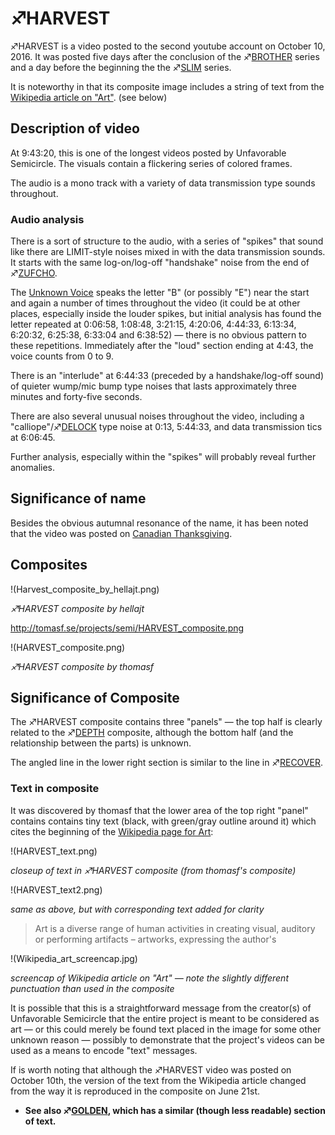 # ♐HARVEST

♐HARVEST is a video posted to the second youtube account on October 10,
2016. It was posted five days after the conclusion of the
♐[BROTHER](BROTHER "wikilink") series and a day before the beginning
the the ♐[SLIM](SLIM "wikilink") series.

It is noteworthy in that its composite image includes a string of text
from the [Wikipedia article on "Art"](https://en.wikipedia.org/wiki/Art). (see below)

## Description of video

At 9:43:20, this is one of the longest videos posted by Unfavorable
Semicircle. The visuals contain a flickering series of colored frames.

The audio is a mono track with a variety of data transmission type
sounds throughout.

### Audio analysis

There is a sort of structure to the audio, with a series of "spikes"
that sound like there are LIMIT-style noises mixed in with the data
transmission sounds. It starts with the same log-on/log-off "handshake"
noise from the end of ♐[ZUFCHO](ZUFCHO "wikilink").

The [Unknown Voice](Unknown_Voice "wikilink") speaks the letter "B" (or
possibly "E") near the start and again a number of times throughout the
video (it could be at other places, especially inside the louder spikes,
but initial analysis has found the letter repeated at 0:06:58, 1:08:48,
3:21:15, 4:20:06, 4:44:33, 6:13:34, 6:20:32, 6:25:38, 6:33:04 and
6:38:52) — there is no obvious pattern to these repetitions. Immediately
after the "loud" section ending at 4:43, the voice counts from 0 to 9.

There is an "interlude" at 6:44:33 (preceded by a handshake/log-off
sound) of quieter wump/mic bump type noises that lasts approximately
three minutes and forty-five seconds.

There are also several unusual noises throughout the video, including a
"calliope"/♐[DELOCK](DELOCK "wikilink") type noise at 0:13, 5:44:33, and
data transmission tics at 6:06:45.

Further analysis, especially within the "spikes" will probably reveal
further anomalies.

## Significance of name

Besides the obvious autumnal resonance of the name, it has been noted
that the video was posted on [Canadian
Thanksgiving](https://en.wikipedia.org/wiki/Thanksgiving_\(Canada\)).

## Composites

!(Harvest_composite_by_hellajt.png)

*♐HARVEST composite by hellajt*

<http://tomasf.se/projects/semi/HARVEST_composite.png>

!(HARVEST_composite.png)

*♐HARVEST composite by thomasf*

## Significance of Composite

The ♐HARVEST composite contains three "panels" — the top half is clearly
related to the ♐[DEPTH](DEPTH "wikilink") composite, although the bottom
half (and the relationship between the parts) is unknown.

The angled line in the lower right section is similar to the line in
♐[RECOVER](RECOVER "wikilink").

### Text in composite

It was discovered by thomasf that the lower area of the top right
"panel" contains contains tiny text (black, with green/gray outline
around it) which cites the beginning of the [Wikipedia page for
Art](https://en.wikipedia.org/wiki/Art):

!(HARVEST_text.png)

*closeup of text in ♐HARVEST composite (from thomasf's composite)*

!(HARVEST_text2.png)

*same as above, but with corresponding text added for clarity*

> Art is a diverse range of human activities in creating visual,
> auditory or performing artifacts – artworks, expressing the author's

!(Wikipedia_art_screencap.jpg)

*screencap of Wikipedia article on "Art" — note the slightly different
punctuation than used in the composite*

It is possible that this is a straightforward message from the
creator(s) of Unfavorable Semicircle that the entire project is meant to
be considered as art — or this could merely be found text placed in the
image for some other unknown reason — possibly to demonstrate that the
project's videos can be used as a means to encode "text" messages.

If is worth noting that although the ♐HARVEST video was posted on
October 10th, the version of the text from the Wikipedia article changed
from the way it is reproduced in the composite on June 21st.

  - **See also ♐[GOLDEN](GOLDEN "wikilink"), which has a similar (though
    less readable) section of text.**
